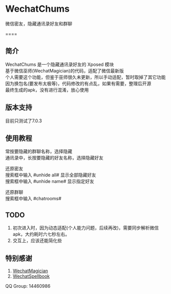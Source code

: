 # WechatChums
微信密友，隐藏通讯录好友和群聊

====

## 简介
WechatChums 是一个隐藏通讯录好友的 Xposed 模块  
基于微信巫师(WechatMagician)的代码，适配了微信最新版  
个人需要这个功能，但鉴于巫师很久未更新，所以手动适配，暂时取掉了其它功能  
因为换包名(要发布太极等)，代码修改的有点乱，如果有需要，整理后开源  
最终生成的apk，没有进行混淆，放心使用  

## 版本支持
目前只测试了7.0.3

## 使用教程
常按要隐藏的群聊名称，选择隐藏  
通讯录中，长按要隐藏的好友名称，选择隐藏好友  

还原密友  
  搜索框中输入 #unhide all# 显示全部隐藏好友  
  搜索框中输入 #unhide name# 显示指定好友   
  
还原群聊  
  搜索框中输入 #chatrooms# 
  
## TODO
1. 初次进入时，因为动态适配(个人能力问题，后续再改)，需要同步解析微信apk，大约耗时六七秒左右。
2. 交互上，应该还能简化些

## 特别感谢
1. [WechatMagician](https://github.com/Gh0u1L5/WechatMagician)
2. [WechatSpellbook](https://github.com/Gh0u1L5/WechatSpellbook)

QQ Group: 14460986
